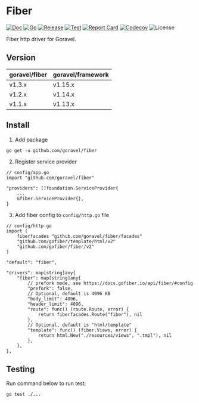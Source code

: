 # Fiber

[![Doc](https://pkg.go.dev/badge/github.com/goravel/fiber)](https://pkg.go.dev/github.com/goravel/fiber)
[![Go](https://img.shields.io/github/go-mod/go-version/goravel/fiber)](https://go.dev/)
[![Release](https://img.shields.io/github/release/goravel/fiber.svg)](https://github.com/goravel/fiber/releases)
[![Test](https://github.com/goravel/fiber/actions/workflows/test.yml/badge.svg)](https://github.com/goravel/fiber/actions)
[![Report Card](https://goreportcard.com/badge/github.com/goravel/fiber)](https://goreportcard.com/report/github.com/goravel/fiber)
[![Codecov](https://codecov.io/gh/goravel/fiber/branch/master/graph/badge.svg)](https://codecov.io/gh/goravel/fiber)
![License](https://img.shields.io/github/license/goravel/fiber)

Fiber http driver for Goravel.

## Version

| goravel/fiber | goravel/framework |
|---------------|-------------------|
| v1.3.x        | v1.15.x           |
| v1.2.x        | v1.14.x           |
| v1.1.x        | v1.13.x           |

## Install

1. Add package

```
go get -u github.com/goravel/fiber
```

2. Register service provider

```
// config/app.go
import "github.com/goravel/fiber"

"providers": []foundation.ServiceProvider{
    ...
    &fiber.ServiceProvider{},
}
```

3. Add fiber config to `config/http.go` file

```
// config/http.go
import (
    fiberfacades "github.com/goravel/fiber/facades"
    "github.com/gofiber/template/html/v2"
    "github.com/gofiber/fiber/v2"
)

"default": "fiber",

"drivers": map[string]any{
    "fiber": map[string]any{
        // prefork mode, see https://docs.gofiber.io/api/fiber/#config
        "prefork": false,
        // Optional, default is 4096 KB
        "body_limit": 4096,
        "header_limit": 4096,
        "route": func() (route.Route, error) {
            return fiberfacades.Route("fiber"), nil
        },
        // Optional, default is "html/template"
        "template": func() (fiber.Views, error) {
            return html.New("./resources/views", ".tmpl"), nil
        },
    },
},
```

## Testing

Run command below to run test:

```
go test ./...
```
